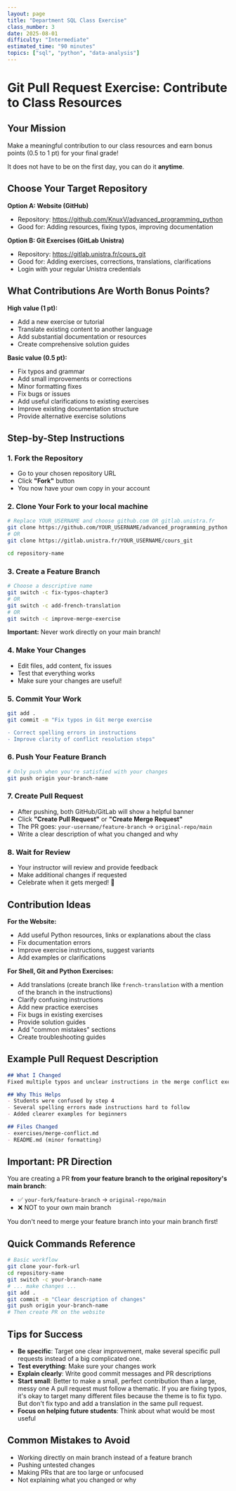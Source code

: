 ```yaml
---
layout: page
title: "Department SQL Class Exercise"
class_number: 3
date: 2025-08-01
difficulty: "Intermediate"
estimated_time: "90 minutes"
topics: ["sql", "python", "data-analysis"]
---
```


# Git Pull Request Exercise: Contribute to Class Resources

## Your Mission
Make a meaningful contribution to our class resources and earn bonus points (0.5 to 1 pt) for your final grade!

It does not have to be on the first day, you can do it **anytime**.

## Choose Your Target Repository


**Option A: Website (GitHub)**
- Repository: https://github.com/KnuxV/advanced_programming_python
- Good for: Adding resources, fixing typos, improving documentation

**Option B: Git Exercises (GitLab Unistra)**  
- Repository: https://gitlab.unistra.fr/cours_git
- Good for: Adding exercises, corrections, translations, clarifications
- Login with your regular Unistra credentials

## What Contributions Are Worth Bonus Points?

**High value (1 pt):**
- Add a new exercise or tutorial
- Translate existing content to another language
- Add substantial documentation or resources
- Create comprehensive solution guides

**Basic value (0.5 pt):**
- Fix typos and grammar
- Add small improvements or corrections
- Minor formatting fixes
- Fix bugs or issues
- Add useful clarifications to existing exercises
- Improve existing documentation structure
- Provide alternative exercise solutions

## Step-by-Step Instructions

### 1. Fork the Repository
- Go to your chosen repository URL
- Click **"Fork"** button
- You now have your own copy in your account

### 2. Clone Your Fork to your local machine
```bash
# Replace YOUR_USERNAME and choose github.com OR gitlab.unistra.fr
git clone https://github.com/YOUR_USERNAME/advanced_programming_python
# OR
git clone https://gitlab.unistra.fr/YOUR_USERNAME/cours_git

cd repository-name
```

### 3. Create a Feature Branch
```bash
# Choose a descriptive name
git switch -c fix-typos-chapter3
# OR
git switch -c add-french-translation
# OR  
git switch -c improve-merge-exercise
```

**Important:** Never work directly on your main branch!

### 4. Make Your Changes
- Edit files, add content, fix issues
- Test that everything works
- Make sure your changes are useful!

### 5. Commit Your Work
```bash
git add .
git commit -m "Fix typos in Git merge exercise

- Correct spelling errors in instructions
- Improve clarity of conflict resolution steps"
```

### 6. Push Your Feature Branch
```bash
# Only push when you're satisfied with your changes
git push origin your-branch-name
```

### 7. Create Pull Request
- After pushing, both GitHub/GitLab will show a helpful banner
- Click **"Create Pull Request"** or **"Create Merge Request"**
- The PR goes: `your-username/feature-branch` → `original-repo/main`
- Write a clear description of what you changed and why

### 8. Wait for Review
- Your instructor will review and provide feedback
- Make additional changes if requested
- Celebrate when it gets merged! 🎉

## Contribution Ideas

**For the Website:**
- Add useful Python resources, links or explanations about the class
- Fix documentation errors
- Improve exercise instructions, suggest variants
- Add examples or clarifications

**For Shell, Git and Python Exercises:**
- Add translations (create branch like `french-translation` with a mention of the branch in the instructions)
- Clarify confusing instructions
- Add new practice exercises
- Fix bugs in existing exercises
- Provide solution guides
- Add "common mistakes" sections
- Create troubleshooting guides

## Example Pull Request Description
```markdown
## What I Changed
Fixed multiple typos and unclear instructions in the merge conflict exercise.

## Why This Helps
- Students were confused by step 4
- Several spelling errors made instructions hard to follow
- Added clearer examples for beginners

## Files Changed
- exercises/merge-conflict.md
- README.md (minor formatting)


```

## Important: PR Direction

You are creating a PR **from your feature branch to the original repository's main branch**:
- ✅ `your-fork/feature-branch` → `original-repo/main`
- ❌ NOT to your own main branch

You don't need to merge your feature branch into your main branch first!

## Quick Commands Reference
```bash
# Basic workflow
git clone your-fork-url
cd repository-name
git switch -c your-branch-name
# ... make changes ...
git add .
git commit -m "Clear description of changes"
git push origin your-branch-name
# Then create PR on the website
```

## Tips for Success
- **Be specific**: Target one clear improvement, make several specific pull requests instead of a big complicated one. 
- **Test everything**: Make sure your changes work
- **Explain clearly**: Write good commit messages and PR descriptions
- **Start small**: Better to make a small, perfect contribution than a large, messy one A pull request must follow a thematic. If you are fixing typos, it's okay to target many different files because the theme is to fix typo. But don't fix typo and add a translation in the same pull request.
- **Focus on helping future students**: Think about what would be most useful

## Common Mistakes to Avoid
- Working directly on main branch instead of a feature branch
- Pushing untested changes
- Making PRs that are too large or unfocused
- Not explaining what you changed or why
